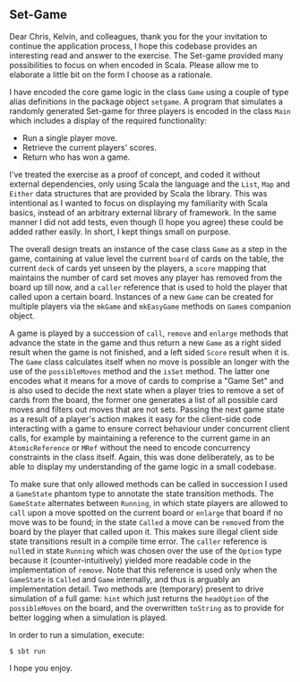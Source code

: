## Set-Game

Dear Chris, Kelvin, and colleagues, thank you for the your invitation to continue the application process, I hope this codebase provides an interesting read and answer to the exercise.  The Set-game provided many possibilities to focus on when encoded in Scala.  Please allow me to elaborate a little bit on the form I choose as a rationale.

I have encoded the core game logic in the class `Game` using a couple of type alias definitions in the package object `setgame`.  A program that simulates a randomly generated Set-game for three players is encoded in the class `Main` which includes a display of the required functionality:

- Run a single player move.
- Retrieve the current players' scores.
- Return who has won a game.

I've treated the exercise as a proof of concept, and coded it without external dependencies, only using Scala the language and the `List`, `Map` and `Either` data structures that are provided by Scala the library.  This was intentional as I wanted to focus on displaying my familiarity with Scala basics, instead of an arbitrary external library of framework.  In the same manner I did not add tests, even though (I hope you agree) these could be added rather easily.  In short, I kept things small on purpose.

The overall design treats an instance of the case class `Game` as a step in the game, containing at value level the current `board` of cards on the table, the current `deck` of cards yet unseen by the players, a `score` mapping that maintains the number of card set moves any player has removed from the board up till now, and a `caller` reference that is used to hold the player that called upon a certain board.  Instances of a new `Game` can be created for multiple players via the `mkGame` and `mkEasyGame` methods on `Game`s companion object.

A game is played by a succession of `call`, `remove` and `enlarge` methods that advance the state in the game and thus return a new `Game` as a right sided result when the game is not finished, and a left sided `Score` result when it is.  The `Game` class calculates itself when no move is possible an longer with the use of the `possibleMoves` method and the `isSet` method.  The latter one encodes what it means for a move of cards to comprise a "Game Set" and is also used to decide the next state when a player tries to remove a set of cards from the board, the former one generates a list of all possible card moves and filters out moves that are not sets.  Passing the next game state as a result of a player's action makes it easy for the client-side code interacting with a game to ensure correct behaviour under concurrent client calls, for example by maintaining a reference to the current game in an `AtomicReference` or `MRef` without the need to encode concurrency constraints in the class itself.  Again, this was done deliberately, as to be able to display my understanding of the game logic in a small codebase.

To make sure that only allowed methods can be called in succession I used a `GameState` phantom type to annotate the state transition methods.  The `GameState` alternates between `Running`, in which state players are allowed to `call` upon a move spotted on the current board or `enlarge` that board if no move was to be found; in the state `Called` a move can be `remove`d from the board by the player that called upon it.  This makes sure illegal client side state transitions result in a compile time error.  The `caller` reference is `null`ed in state `Running` which was chosen over the use of the `Option` type because it (counter-intuitively) yielded more readable code in the implementation of `remove`.  Note that this reference is used only when the `GameState` is `Called` and `Game` internally, and thus is arguably an implementation detail.  Two methods are (temporary) present to drive simulation of a full game: `hint` which just returns the `headOption` of the `possibleMoves` on the board, and the overwritten `toString` as to provide for better logging when a simulation is played.

In order to run a simulation, execute:

```
$ sbt run
```

I hope you enjoy.
